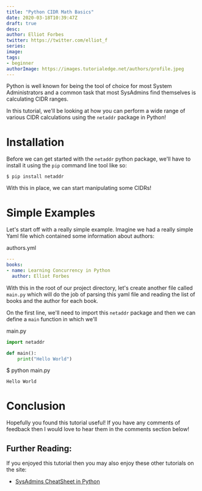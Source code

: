 ```yaml
---
title: "Python CIDR Math Basics"
date: 2020-03-18T10:39:47Z
draft: true
desc: 
author: Elliot Forbes
twitter: https://twitter.com/elliot_f
series: 
image: 
tags:
- beginner
authorImage: https://images.tutorialedge.net/authors/profile.jpeg
---
```


Python is well known for being the tool of choice for most System Administrators and a common task that most SysAdmins find themselves is calculating CIDR ranges. 

In this tutorial, we'll be looking at how you can perform a wide range of various CIDR calculations using the `netaddr` package in Python!

# Installation

Before we can get started with the `netaddr` python package, we'll have to install it using the `pip` command line tool like so:

```output
$ pip install netaddr
```

With this in place, we can start manipulating some CIDRs!

# Simple Examples

Let's start off with a really simple example. Imagine we had a really simple Yaml file which contained some information about authors:

<div class="filename"> authors.yml </div>

```yaml
---
books:
- name: Learning Concurrency in Python
  author: Elliot Forbes 
```

With this in the root of our project directory, let's create another file called `main.py` which will do the job of parsing this yaml file and reading the list of books and the author for each book.

On the first line, we'll need to import this `netaddr` package and then we can define a `main` function in which we'll 

<div class="filename"> main.py </div>

```py
import netaddr

def main():
    print("Hello World")
```

<div class="filename"> $ python main.py </div>

```output
Hello World
```

# Conclusion

Hopefully you found this tutorial useful! If you have any comments of feedback then I would love to hear them in the comments section below!

## Further Reading:

If you enjoyed this tutorial then you may also enjoy these other tutorials on the site:

* [SysAdmins CheatSheet in Python](/)